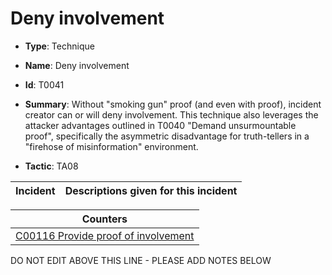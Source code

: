 # Deny involvement

* **Type**: Technique

* **Name**: Deny involvement

* **Id**: T0041

* **Summary**: Without "smoking gun" proof (and even with proof), incident creator can or will deny involvement. This technique also leverages the attacker advantages outlined in T0040 "Demand unsurmountable proof", specifically the asymmetric disadvantage for truth-tellers in a "firehose of misinformation" environment.

* **Tactic**: TA08


| Incident | Descriptions given for this incident |
| -------- | -------------------- |



| Counters |
| -------- |
| [C00116 Provide proof of involvement](../counters/C00116.md) |
DO NOT EDIT ABOVE THIS LINE - PLEASE ADD NOTES BELOW